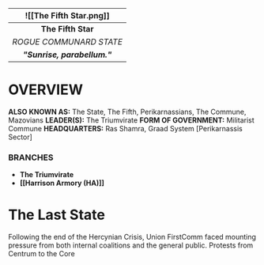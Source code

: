 
| ![[The Fifth Star.png]] |
| :----------------------------------: |
|          **The Fifth Star**          |
|       *ROGUE COMMUNARD STATE*        |
|     ***"Sunrise, parabellum."***     |
# **OVERVIEW**
**ALSO KNOWN AS:** The State, The Fifth, Perikarnassians, The Commune, Mazovians
**LEADER(S):** The Triumvirate
**FORM OF GOVERNMENT:** Militarist Commune 
**HEADQUARTERS:** Ras Shamra, Graad System [Perikarnassis Sector]

### **BRANCHES**
- **The Triumvirate**
- **[[Harrison Armory (HA)]]**


# **The Last State**
Following the end of the Hercynian Crisis, Union FirstComm faced mounting pressure from both internal coalitions and the general public. Protests from Centrum to the Core 

